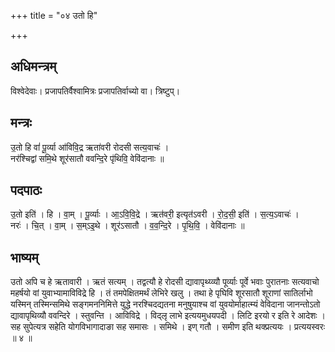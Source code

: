 +++
title = "०४ उतो हि"

+++
## अधिमन्त्रम्
विश्वेदेवाः। प्रजापतिर्वैश्वामित्रः प्रजापतिर्वाच्यो वा। त्रिष्टुप्।

## मन्त्रः
उ॒तो हि वां॑ पू॒र्व्या आ॑विवि॒द्र ऋता॑वरी रोदसी सत्य॒वाचः॑ ।  
नर॑श्चिद्वां समि॒थे शूर॑सातौ ववन्दि॒रे पृ॑थिवि॒ वेवि॑दानाः ॥

## पदपाठः
उ॒तो इति॑ । हि । वा॒म् । पू॒र्व्याः । आ॒ऽवि॒वि॒द्रे । ऋत॑वरी॒ इत्यृत॑ऽवरी । रो॒द॒सी॒ इति॑ । स॒त्य॒ऽवाचः॑ ।  
नरः॑ । चि॒त् । वा॒म् । स॒म्ऽइ॒थे । शूर॑ऽसातौ । व॒व॒न्दि॒रे । पृ॒थि॒वि॒ । वेवि॑दानाः ॥

## भाष्यम्
उतो अपि च हे ऋतावारी । ऋतं सत्यम् । तद्वत्यौ हे रोदसी द्यावापृथ्य्व्यौ पूर्व्याः पूर्वे भवाः पुरातनाः सत्यवाचो महर्षयो वां युवाभ्यामाविविद्रे हि । तं तमपेक्षितमर्थं लेभिरे खलु । तथा हे पृघिवि शूरसातौ शूराणां सातिर्लाभो यस्मिन् तस्मिन्समिथे सङ्गमननिमित्ते युद्धे नरश्चिदद्यतना मनुषुयाश्च वां युवयोर्माहात्म्यं वेविदाना जानन्तोऽतो द्यावापृथिव्यौ ववन्दिरे । स्तुवन्ति । आविविद्रे । विद्लृ लाभे इत्ययमुधयपदी । लिटि इरयो र इति रे आदेशः । सह सुपेत्यत्र सहेति योगविभागादाङा सह समासः । समिथे । इण् गतौ । समीण इति थक्प्रत्ययः । प्रत्ययस्वरः ॥ ४ ॥